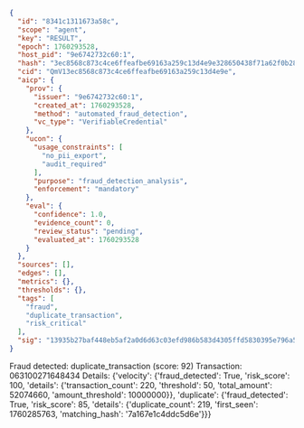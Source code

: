 ```json
{
  "id": "8341c1311673a58c",
  "scope": "agent",
  "key": "RESULT",
  "epoch": 1760293528,
  "host_pid": "9e6742732c60:1",
  "hash": "3ec8568c873c4ce6ffeafbe69163a259c13d4e9e328650438f71a62f0b28c09a",
  "cid": "QmV13ec8568c873c4ce6ffeafbe69163a259c13d4e9e",
  "aicp": {
    "prov": {
      "issuer": "9e6742732c60:1",
      "created_at": 1760293528,
      "method": "automated_fraud_detection",
      "vc_type": "VerifiableCredential"
    },
    "ucon": {
      "usage_constraints": [
        "no_pii_export",
        "audit_required"
      ],
      "purpose": "fraud_detection_analysis",
      "enforcement": "mandatory"
    },
    "eval": {
      "confidence": 1.0,
      "evidence_count": 0,
      "review_status": "pending",
      "evaluated_at": 1760293528
    }
  },
  "sources": [],
  "edges": [],
  "metrics": {},
  "thresholds": {},
  "tags": [
    "fraud",
    "duplicate_transaction",
    "risk_critical"
  ],
  "sig": "13935b27baf448eb5af2a0d6d63c03efd986b583d4305ffd5830395e796a5178"
}
```

Fraud detected: duplicate_transaction (score: 92)
Transaction: 063100271648434
Details: {'velocity': {'fraud_detected': True, 'risk_score': 100, 'details': {'transaction_count': 220, 'threshold': 50, 'total_amount': 52074660, 'amount_threshold': 10000000}}, 'duplicate': {'fraud_detected': True, 'risk_score': 85, 'details': {'duplicate_count': 219, 'first_seen': 1760285763, 'matching_hash': '7a167e1c4ddc5d6e'}}}